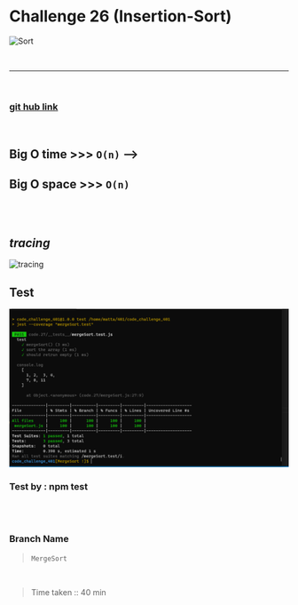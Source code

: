 # Challenge 26 (Insertion-Sort)

![Sort](https://blog.hubspot.com/hubfs/how-to-sort-in-excel.jpg)

<br>
<hr>
<br>

### [git hub link](https://github.com/mr-atta/code_challenge_401/tree/main/code.27)

<br>

<!-- ## whitbord -->

<!-- ![whitbord]() -->

<!-- ![pseudocode]() -->

## **Big O time** >>> `O(n)` -->

## **Big O space** >>> `O(n)`

<br>
<br>

## **_tracing_**

![tracing]()

## Test

![test](./img/C-27-test.PNG)

### Test by : npm test

<br>
<br>

### Branch Name

> `MergeSort`

<br>

> Time taken :: 40 min
